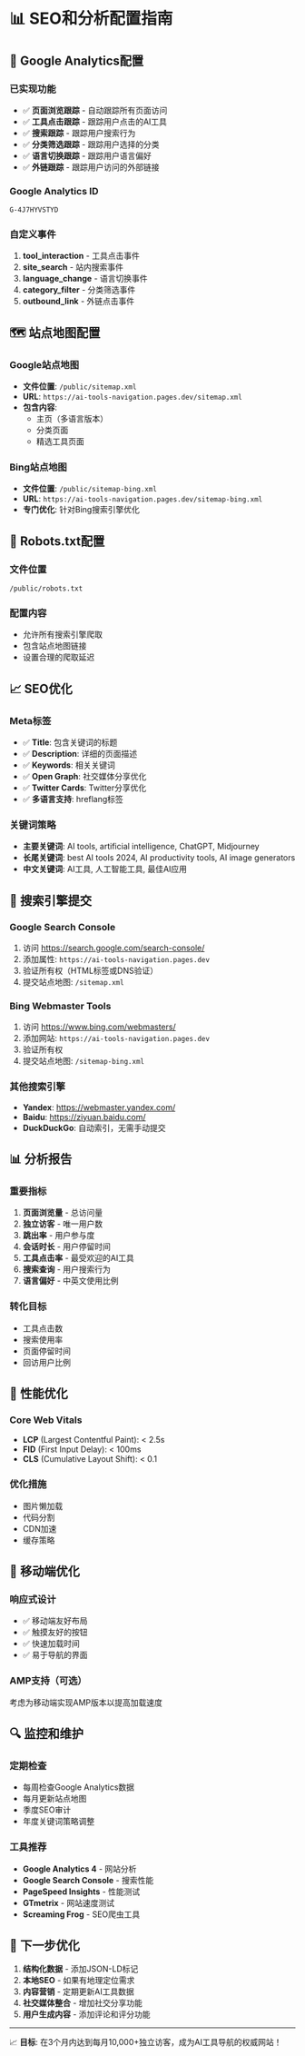 # 📊 SEO和分析配置指南

## 🎯 Google Analytics配置

### 已实现功能
- ✅ **页面浏览跟踪** - 自动跟踪所有页面访问
- ✅ **工具点击跟踪** - 跟踪用户点击的AI工具
- ✅ **搜索跟踪** - 跟踪用户搜索行为
- ✅ **分类筛选跟踪** - 跟踪用户选择的分类
- ✅ **语言切换跟踪** - 跟踪用户语言偏好
- ✅ **外链跟踪** - 跟踪用户访问的外部链接

### Google Analytics ID
```
G-4J7HYVSTYD
```

### 自定义事件
1. **tool_interaction** - 工具点击事件
2. **site_search** - 站内搜索事件
3. **language_change** - 语言切换事件
4. **category_filter** - 分类筛选事件
5. **outbound_link** - 外链点击事件

## 🗺️ 站点地图配置

### Google站点地图
- **文件位置**: `/public/sitemap.xml`
- **URL**: `https://ai-tools-navigation.pages.dev/sitemap.xml`
- **包含内容**:
  - 主页（多语言版本）
  - 分类页面
  - 精选工具页面

### Bing站点地图
- **文件位置**: `/public/sitemap-bing.xml`
- **URL**: `https://ai-tools-navigation.pages.dev/sitemap-bing.xml`
- **专门优化**: 针对Bing搜索引擎优化

## 🤖 Robots.txt配置

### 文件位置
`/public/robots.txt`

### 配置内容
- 允许所有搜索引擎爬取
- 包含站点地图链接
- 设置合理的爬取延迟

## 📈 SEO优化

### Meta标签
- ✅ **Title**: 包含关键词的标题
- ✅ **Description**: 详细的页面描述
- ✅ **Keywords**: 相关关键词
- ✅ **Open Graph**: 社交媒体分享优化
- ✅ **Twitter Cards**: Twitter分享优化
- ✅ **多语言支持**: hreflang标签

### 关键词策略
- **主要关键词**: AI tools, artificial intelligence, ChatGPT, Midjourney
- **长尾关键词**: best AI tools 2024, AI productivity tools, AI image generators
- **中文关键词**: AI工具, 人工智能工具, 最佳AI应用

## 🔧 搜索引擎提交

### Google Search Console
1. 访问 https://search.google.com/search-console/
2. 添加属性: `https://ai-tools-navigation.pages.dev`
3. 验证所有权（HTML标签或DNS验证）
4. 提交站点地图: `/sitemap.xml`

### Bing Webmaster Tools
1. 访问 https://www.bing.com/webmasters/
2. 添加网站: `https://ai-tools-navigation.pages.dev`
3. 验证所有权
4. 提交站点地图: `/sitemap-bing.xml`

### 其他搜索引擎
- **Yandex**: https://webmaster.yandex.com/
- **Baidu**: https://ziyuan.baidu.com/
- **DuckDuckGo**: 自动索引，无需手动提交

## 📊 分析报告

### 重要指标
1. **页面浏览量** - 总访问量
2. **独立访客** - 唯一用户数
3. **跳出率** - 用户参与度
4. **会话时长** - 用户停留时间
5. **工具点击率** - 最受欢迎的AI工具
6. **搜索查询** - 用户搜索行为
7. **语言偏好** - 中英文使用比例

### 转化目标
- 工具点击数
- 搜索使用率
- 页面停留时间
- 回访用户比例

## 🚀 性能优化

### Core Web Vitals
- **LCP** (Largest Contentful Paint): < 2.5s
- **FID** (First Input Delay): < 100ms
- **CLS** (Cumulative Layout Shift): < 0.1

### 优化措施
- 图片懒加载
- 代码分割
- CDN加速
- 缓存策略

## 📱 移动端优化

### 响应式设计
- ✅ 移动端友好布局
- ✅ 触摸友好的按钮
- ✅ 快速加载时间
- ✅ 易于导航的界面

### AMP支持（可选）
考虑为移动端实现AMP版本以提高加载速度

## 🔍 监控和维护

### 定期检查
- 每周检查Google Analytics数据
- 每月更新站点地图
- 季度SEO审计
- 年度关键词策略调整

### 工具推荐
- **Google Analytics 4** - 网站分析
- **Google Search Console** - 搜索性能
- **PageSpeed Insights** - 性能测试
- **GTmetrix** - 网站速度测试
- **Screaming Frog** - SEO爬虫工具

## 🎯 下一步优化

1. **结构化数据** - 添加JSON-LD标记
2. **本地SEO** - 如果有地理定位需求
3. **内容营销** - 定期更新AI工具数据
4. **社交媒体整合** - 增加社交分享功能
5. **用户生成内容** - 添加评论和评分功能

---

📈 **目标**: 在3个月内达到每月10,000+独立访客，成为AI工具导航的权威网站！
